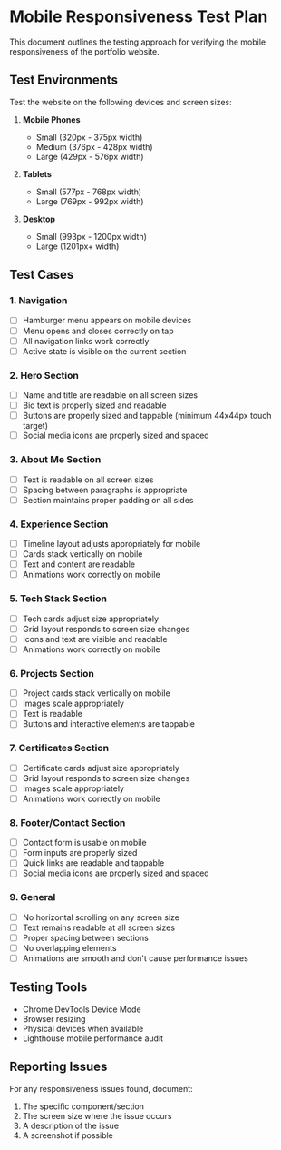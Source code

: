 # Mobile Responsiveness Test Plan

This document outlines the testing approach for verifying the mobile responsiveness of the portfolio website.

## Test Environments

Test the website on the following devices and screen sizes:

1. **Mobile Phones**
   - Small (320px - 375px width)
   - Medium (376px - 428px width)
   - Large (429px - 576px width)

2. **Tablets**
   - Small (577px - 768px width)
   - Large (769px - 992px width)

3. **Desktop**
   - Small (993px - 1200px width)
   - Large (1201px+ width)

## Test Cases

### 1. Navigation

- [ ] Hamburger menu appears on mobile devices
- [ ] Menu opens and closes correctly on tap
- [ ] All navigation links work correctly
- [ ] Active state is visible on the current section

### 2. Hero Section

- [ ] Name and title are readable on all screen sizes
- [ ] Bio text is properly sized and readable
- [ ] Buttons are properly sized and tappable (minimum 44x44px touch target)
- [ ] Social media icons are properly sized and spaced

### 3. About Me Section

- [ ] Text is readable on all screen sizes
- [ ] Spacing between paragraphs is appropriate
- [ ] Section maintains proper padding on all sides

### 4. Experience Section

- [ ] Timeline layout adjusts appropriately for mobile
- [ ] Cards stack vertically on mobile
- [ ] Text and content are readable
- [ ] Animations work correctly on mobile

### 5. Tech Stack Section

- [ ] Tech cards adjust size appropriately
- [ ] Grid layout responds to screen size changes
- [ ] Icons and text are visible and readable
- [ ] Animations work correctly on mobile

### 6. Projects Section

- [ ] Project cards stack vertically on mobile
- [ ] Images scale appropriately
- [ ] Text is readable
- [ ] Buttons and interactive elements are tappable

### 7. Certificates Section

- [ ] Certificate cards adjust size appropriately
- [ ] Grid layout responds to screen size changes
- [ ] Images scale appropriately
- [ ] Animations work correctly on mobile

### 8. Footer/Contact Section

- [ ] Contact form is usable on mobile
- [ ] Form inputs are properly sized
- [ ] Quick links are readable and tappable
- [ ] Social media icons are properly sized and spaced

### 9. General

- [ ] No horizontal scrolling on any screen size
- [ ] Text remains readable at all screen sizes
- [ ] Proper spacing between sections
- [ ] No overlapping elements
- [ ] Animations are smooth and don't cause performance issues

## Testing Tools

- Chrome DevTools Device Mode
- Browser resizing
- Physical devices when available
- Lighthouse mobile performance audit

## Reporting Issues

For any responsiveness issues found, document:
1. The specific component/section
2. The screen size where the issue occurs
3. A description of the issue
4. A screenshot if possible
